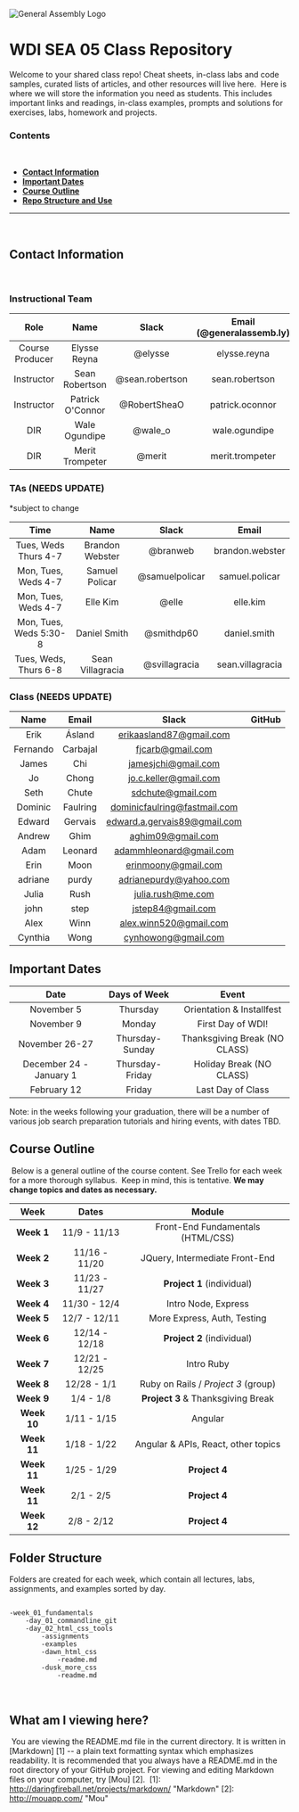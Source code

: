 ![General Assembly Logo](http://i.imgur.com/ke8USTq.png)
​
# WDI SEA 05 Class Repository
​Welcome to your shared class repo! Cheat sheets, in-class labs and code samples, curated lists of articles, and other resources will live here.
​
Here is where we will store the information you need as students. This includes important links and readings, in-class examples, prompts and solutions for exercises, labs, homework and projects.
​
### Contents
​
* [**Contact Information**](#contact-information)
* [**Important Dates**](#important-dates)
* [**Course Outline**](#course-outline)
* [**Repo Structure and Use**](#repo-structure-and-use)
​

---
​

## Contact Information
​
### Instructional Team

| Role               | Name               | Slack            | Email (@generalassemb.ly) |
|:------------------:|:------------------:|:----------------:|:-------------------------:|
| Course Producer    | Elysse Reyna       | @elysse          | elysse.reyna              | 
| Instructor         | Sean Robertson     | @sean.robertson  | sean.robertson            | 
| Instructor         | Patrick O'Connor   | @RobertSheaO     | patrick.oconnor           |
| DIR                | Wale Ogundipe      | @wale_o          | wale.ogundipe             |
| DIR                | Merit Trompeter    | @merit           | merit.trompeter           |

### TAs (NEEDS UPDATE)

*subject to change

| Time                    | Name             | Slack          | Email                 | 
|:-----------------------:|:----------------:|:--------------:|:---------------------:|
| Tues, Weds Thurs 4-7    | Brandon Webster  | @branweb       | brandon.webster       | 
| Mon, Tues, Weds 4-7     | Samuel Policar   | @samuelpolicar | samuel.policar        | 
| Mon, Tues, Weds 4-7     | Elle Kim         | @elle          | elle.kim              | 
| Mon, Tues, Weds 5:30-8  | Daniel Smith     | @smithdp60     | daniel.smith          | 
| Tues, Weds, Thurs 6-8   | Sean Villagracia | @svillagracia  | sean.villagracia      |

### Class (NEEDS UPDATE)

| Name                 | Email                           | Slack              | GitHub |
|:--------------------:|:-------------------------------:|:------------------:|:------:|
|Erik|	Ásland|	erikaasland87@gmail.com|
|Fernando|	Carbajal|	fjcarb@gmail.com|
|James|	Chi|	jamesjchi@gmail.com|
|Jo|	Chong|	jo.c.keller@gmail.com|
|Seth|	Chute|	sdchute@gmail.com|
|Dominic|	Faulring|	dominicfaulring@fastmail.com|
|Edward|	Gervais|	edward.a.gervais89@gmail.com|
|Andrew|	Ghim|	aghim09@gmail.com|
|Adam|	Leonard|	adammhleonard@gmail.com|
|Erin|	Moon|	erinmoony@gmail.com|
|adriane|	purdy|	adrianepurdy@yahoo.com|
|Julia|	Rush|	julia.rush@me.com|
|john|	step|	jstep84@gmail.com|
|Alex|	Winn|	alex.winn520@gmail.com|
|Cynthia|	Wong|	cynhowong@gmail.com|



## Important Dates

| Date             | Days of Week     | Event                             |
|:----------------:|:----------------:|:---------------------------------:|
| November 5     | Thursday             | Orientation & Installfest       |
| November 9     | Monday               | First Day of WDI!               |
| November 26-27   | Thursday-Sunday      | Thanksgiving Break (NO CLASS) |
| December 24 - January 1      | Thursday-Friday | Holiday Break (NO CLASS)|
| February 12      | Friday               | Last Day of Class             |

Note: in the weeks following your graduation, there will be a number of various job search preparation tutorials and hiring events, with dates TBD.
​
## Course Outline
​
Below is a general outline of the course content. See Trello for each week for a more thorough syllabus.
​
Keep in mind, this is tentative. **We may change topics and dates as necessary.**

| Week        | Dates         | Module                                |
|:-----------:|:-------------:|:-------------------------------------:|
| **Week 1**  | 11/9 - 11/13  | Front-End Fundamentals (HTML/CSS)     |
| **Week 2**  | 11/16 - 11/20 | JQuery, Intermediate Front-End        |
| **Week 3**  | 11/23 - 11/27 | **Project 1** (individual)            |
| **Week 4**  | 11/30 - 12/4  | Intro Node, Express                   |
| **Week 5**  | 12/7 - 12/11  | More Express, Auth, Testing           |
| **Week 6**  | 12/14 - 12/18 | **Project 2** (individual)            |
| **Week 7**  | 12/21 - 12/25 | Intro Ruby                            |
| **Week 8**  | 12/28 - 1/1   | Ruby on Rails / *Project 3* (group)   |
| **Week 9**  | 1/4 - 1/8     | **Project 3** & Thanksgiving Break    |
| **Week 10** | 1/11 - 1/15   | Angular                               |
| **Week 11** | 1/18 - 1/22   | Angular & APIs, React, other topics   |
| **Week 11** | 1/25 - 1/29   | **Project 4**                         |
| **Week 11** | 2/1 - 2/5   | **Project 4**                         |
| **Week 12** | 2/8 - 2/12   | **Project 4**                         |



## Folder Structure

Folders are created for each week, which contain all lectures, labs, assignments, and examples sorted by day.

```

-week_01_fundamentals
	-day_01_commandline_git
	-day_02_html_css_tools
		-assignments
		-examples
		-dawn_html_css
			-readme.md
		-dusk_more_css
			-readme.md
```
​
## What am I viewing here?
​
You are viewing the README.md file in the current directory. It is written in
[Markdown] [1] -- a plain text formatting syntax which emphasizes readability.
It is recommended that you always have a README.md in the root directory of
your GitHub project. For viewing and editing Markdown files on your
computer, try [Mou] [2].
​
[1]: http://daringfireball.net/projects/markdown/    "Markdown"
[2]: http://mouapp.com/                              "Mou"
